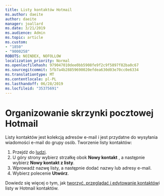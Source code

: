 ```yaml
---
title: Listy kontaktów Hotmail
ms.author: daeite
author: daeite
manager: joallard
ms.date: 3/21/2019
ms.audience: Admin
ms.topic: article
ms.custom:
- "1850"
- "9000258"
ROBOTS: NOINDEX, NOFOLLOW
localization_priority: Normal
ms.openlocfilehash: 979047010dee0bb5908fe9f2c9f5897f82ba0c67
ms.sourcegitcommit: 5fb7a4b28859690020efdea630d03e70cc0e6334
ms.translationtype: MT
ms.contentlocale: pl-PL
ms.lasthandoff: 06/28/2019
ms.locfileid: "35375691"
---
```

# <a name="organizing-your-outlookcom-mailbox"></a>Organizowanie skrzynki pocztowej Hotmail

Listy kontaktów jest kolekcją adresów e-mail i jest przydatne do wysyłania wiadomości e-mail do grupy osób. Tworzenie listy kontaktów:

1. Przejdź do [ludzi](https://outlook.live.com/people/).
1. U góry strony wybierz strzałkę obok **Nowy kontakt** , a następnie wybierz **Nowy kontakt z listy**.
1. Wprowadź nazwę listy, a następnie dodać nazwy lub adresy e-mail.
1. Wybierz polecenie **Utwórz**.

Dowiedz się więcej o tym, jak [tworzyć, przeglądać i edytowanie kontaktów](https://support.office.com/article/5b909158-036e-4820-92f7-2a27f57b9f01)i listy w Hotmail kontaktów.